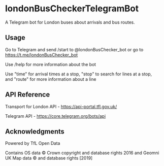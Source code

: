 # londonBusCheckerTelegramBot
A Telegram bot for London buses about arrivals and bus routes.

## Usage
Go to Telegram and send /start to @londonBusChecker_bot or go to https://t.me/londonBusChecker_bot

Use /help for more information about the bot

Use "time" for arrival times at a stop, "stop" to search for lines at a stop, and "route" for more information about a line

## API Reference
Transport for London API - https://api-portal.tfl.gov.uk/

Telegram API - https://core.telegram.org/bots/api

## Acknowledgments
Powered by TfL Open Data

Contains OS data © Crown copyright and database rights 2016 and Geomni UK Map data © and database rights [2019]
